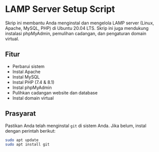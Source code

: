 # LAMP Server Setup Script

Skrip ini membantu Anda menginstal dan mengelola LAMP server (Linux, Apache, MySQL, PHP) di Ubuntu 20.04 LTS. Skrip ini juga mendukung instalasi phpMyAdmin, pemulihan cadangan, dan pengaturan domain virtual.

## Fitur

- Perbarui sistem
- Instal Apache
- Instal MySQL
- Instal PHP (7.4 & 8.1)
- Instal phpMyAdmin
- Pulihkan cadangan website dan database
- Instal domain virtual

## Prasyarat

Pastikan Anda telah menginstal `git` di sistem Anda. Jika belum, instal dengan perintah berikut:

```bash
sudo apt update
sudo apt install git
